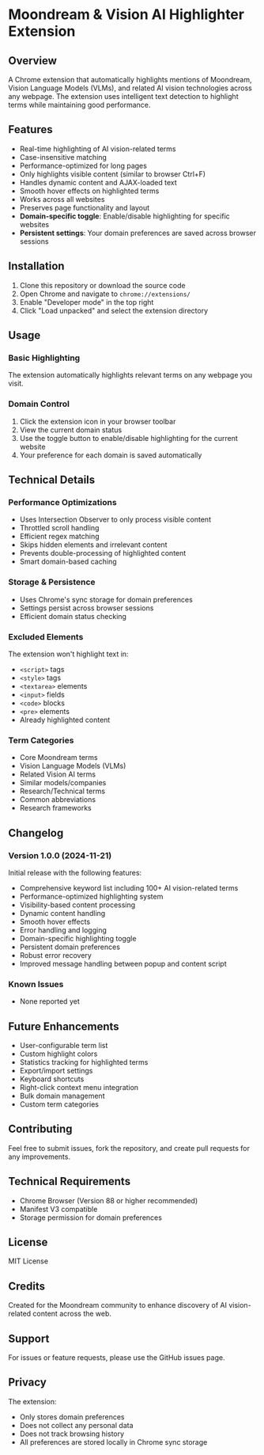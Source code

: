 # Moondream & Vision AI Highlighter Extension

## Overview
A Chrome extension that automatically highlights mentions of Moondream, Vision Language Models (VLMs), and related AI vision technologies across any webpage. The extension uses intelligent text detection to highlight terms while maintaining good performance.

## Features
- Real-time highlighting of AI vision-related terms
- Case-insensitive matching
- Performance-optimized for long pages
- Only highlights visible content (similar to browser Ctrl+F)
- Handles dynamic content and AJAX-loaded text
- Smooth hover effects on highlighted terms
- Works across all websites
- Preserves page functionality and layout
- **Domain-specific toggle**: Enable/disable highlighting for specific websites
- **Persistent settings**: Your domain preferences are saved across browser sessions

## Installation
1. Clone this repository or download the source code
2. Open Chrome and navigate to `chrome://extensions/`
3. Enable "Developer mode" in the top right
4. Click "Load unpacked" and select the extension directory

## Usage

### Basic Highlighting
The extension automatically highlights relevant terms on any webpage you visit.

### Domain Control
1. Click the extension icon in your browser toolbar
2. View the current domain status
3. Use the toggle button to enable/disable highlighting for the current website
4. Your preference for each domain is saved automatically

## Technical Details

### Performance Optimizations
- Uses Intersection Observer to only process visible content
- Throttled scroll handling
- Efficient regex matching
- Skips hidden elements and irrelevant content
- Prevents double-processing of highlighted content
- Smart domain-based caching

### Storage & Persistence
- Uses Chrome's sync storage for domain preferences
- Settings persist across browser sessions
- Efficient domain status checking

### Excluded Elements
The extension won't highlight text in:
- `<script>` tags
- `<style>` tags
- `<textarea>` elements
- `<input>` fields
- `<code>` blocks
- `<pre>` elements
- Already highlighted content

### Term Categories
- Core Moondream terms
- Vision Language Models (VLMs)
- Related Vision AI terms
- Similar models/companies
- Research/Technical terms
- Common abbreviations
- Research frameworks

## Changelog

### Version 1.0.0 (2024-11-21)
Initial release with the following features:
- Comprehensive keyword list including 100+ AI vision-related terms
- Performance-optimized highlighting system
- Visibility-based content processing
- Dynamic content handling
- Smooth hover effects
- Error handling and logging
- Domain-specific highlighting toggle
- Persistent domain preferences
- Robust error recovery
- Improved message handling between popup and content script

### Known Issues
- None reported yet

## Future Enhancements
- User-configurable term list
- Custom highlight colors
- Statistics tracking for highlighted terms
- Export/import settings
- Keyboard shortcuts
- Right-click context menu integration
- Bulk domain management
- Custom term categories

## Contributing
Feel free to submit issues, fork the repository, and create pull requests for any improvements.

## Technical Requirements
- Chrome Browser (Version 88 or higher recommended)
- Manifest V3 compatible
- Storage permission for domain preferences

## License
MIT License

## Credits
Created for the Moondream community to enhance discovery of AI vision-related content across the web.

## Support
For issues or feature requests, please use the GitHub issues page.

## Privacy
The extension:
- Only stores domain preferences
- Does not collect any personal data
- Does not track browsing history
- All preferences are stored locally in Chrome sync storage
  